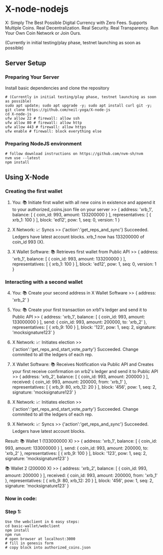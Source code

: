 # X-node-nodejs
X: Simply The Best Possible Digital Currency with Zero Fees. Supports Multiple Coins. Real Decentralization. Real Security. Real Transparency. Run Your Own Coin Network or Join Ours.

(Currently in initial testing/play phase, testnet launching as soon as possible) 

## Server Setup
### Preparing Your Server
Install basic dependencies and clone the repository
```
# (Currently in initial testing/play phase, testnet launching as soon as possible) 
sudo apt update; sudo apt upgrade -y; sudo apt install curl git -y;
git clone https://github.com/neil-yoga/X-node-js
cd X-node-js
ufw allow 22 # firewall: allow ssh
ufw allow 80 # firewall: allow http
ufw allow 443 # firewall: allow https
ufw enable # firewall: block everything else
```

### Preparing NodeJS environment
```
# follow download instructions on https://github.com/nvm-sh/nvm
nvm use --latest
npm install
```

## Using X-Node
### Creating the first wallet
1. You: 📚 Initiate first wallet with all new coins in existence and append it to your authorized_coins.json file on your server >> { address: 'xrb_1', balance: [ { coin_id: 993, amount: 133200000 } ], representatives: [ { xrb_1: 100 } ], block: 'ed12', pow: 1, seq: 0, version: 1 }


2. X Network: 📈 Syncs >> {'action':'get_reps_and_sync'} Succeeded. Ledgers have latest account blocks. xrb_1 now has 133200000 of coin_id 993 (X).

3. X Wallet Software: 📚 Retrieves first wallet from Public API >> { address: 'xrb_1', balance: [ { coin_id: 993, amount: 133200000 } ], representatives: [ { xrb_1: 100 } ], block: 'ed12', pow: 1, seq: 0, version: 1 }

### Interacting with a second wallet
4. You: 📚 Create your second address in X Wallet Software >> { address: 'xrb_2' }

5. You: 📚 Create your first transaction on xrb1's ledger and send it to Public API >> { address: 'xrb_1', balance: [ { coin_id: 993, amount: 133000000 } ], send: { coin_id: 993, amount: 200000, to: 'xrb_2' }, representatives: [ { xrb_9: 100 } ], block: '123', pow: 1, seq: 2, signature: 'mocksignature123' }

6. X Network: 📈 Initiates election >> {'action':'get_reps_and_start_vote_party'} Succeeded. Change commited to all the ledgers of each rep.

7. X Wallet Software: 📚 Receives Notification via Public API and Creates your first receive confirmation on xrb2's ledger and send it to Public API >> { address: 'xrb_2', balance: [ { coin_id: 993, amount: 200000 } ], received: { coin_id: 993, amount: 200000, from: 'xrb_1' }, representatives: [ { xrb_9: 80, xrb_12: 20 } ], block: '456', pow: 1, seq: 2, signature: 'mocksignature123' }

8. X Network: 📈 Initiates election >> {'action':'get_reps_and_start_vote_party'} Succeeded. Change commited to all the ledgers of each rep.

9. X Network: 📈 Syncs >> {'action':'get_reps_and_sync'} Succeeded. Ledgers have latest account blocks.

Result:
📚 Wallet 1 (133000000 X) >> { address: 'xrb_1', balance: [ { coin_id: 993, amount: 133000000 } ], send: { coin_id: 993, amount: 200000, to: 'xrb_2' }, representatives: [ { xrb_9: 100 } ], block: '123', pow: 1, seq: 2, signature: 'mocksignature123' }

📚 Wallet 2 (200000 X) >> { address: 'xrb_2', balance: [ { coin_id: 993, amount: 200000 } ], received: { coin_id: 993, amount: 200000, from: 'xrb_1' }, representatives: [ { xrb_9: 80, xrb_12: 20 } ], block: '456', pow: 1, seq: 2, signature: 'mocksignature123' }

### Now in code:

### Step 1:
```
Use the webclient in 6 easy steps:
cd basic-wallet/webclient
npm install
npm run
# open browser at localhost:3000
# fill in genesis form
# copy block into authorized_coins.json
```
